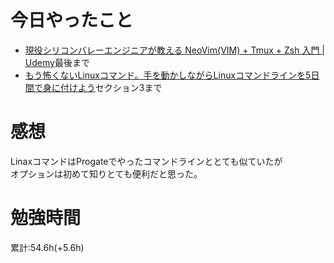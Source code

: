 # 今日やったこと
- [現役シリコンバレーエンジニアが教える NeoVim(VIM) + Tmux + Zsh 入門 | Udemy](https://www.udemy.com/course/vim-tmux-zsh/)最後まで
- [もう怖くないLinuxコマンド。手を動かしながらLinuxコマンドラインを5日間で身に付けよう](https://www.udemy.com/course/unscared_linux/)セクション3まで

# 感想
LinaxコマンドはProgateでやったコマンドラインととても似ていたが    
オプションは初めて知りとても便利だと思った。

# 勉強時間
累計:54.6h(+5.6h)
